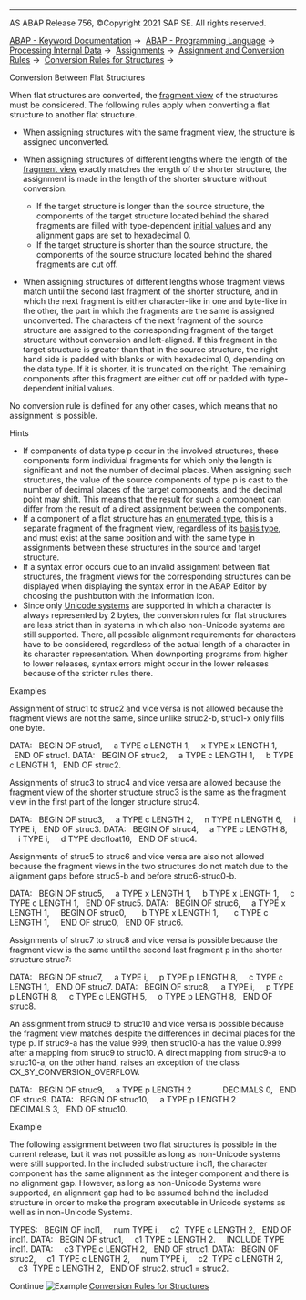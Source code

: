   

* * *

AS ABAP Release 756, ©Copyright 2021 SAP SE. All rights reserved.

[ABAP - Keyword Documentation](javascript:call_link\('abenabap.htm'\)) →  [ABAP - Programming Language](javascript:call_link\('abenabap_reference.htm'\)) →  [Processing Internal Data](javascript:call_link\('abenabap_data_working.htm'\)) →  [Assignments](javascript:call_link\('abenvalue_assignments.htm'\)) →  [Assignment and Conversion Rules](javascript:call_link\('abenconversion_rules.htm'\)) →  [Conversion Rules for Structures](javascript:call_link\('abenconversion_struc.htm'\)) → 

Conversion Between Flat Structures

When flat structures are converted, the [fragment view](javascript:call_link\('abenunicode_fragment_view_glosry.htm'\) "Glossary Entry") of the structures must be considered. The following rules apply when converting a flat structure to another flat structure.

-   When assigning structures with the same fragment view, the structure is assigned unconverted.

-   When assigning structures of different lengths where the length of the [fragment view](javascript:call_link\('abenunicode_fragment_view.htm'\)) exactly matches the length of the shorter structure, the assignment is made in the length of the shorter structure without conversion.
    -   If the target structure is longer than the source structure, the components of the target structure located behind the shared fragments are filled with type-dependent [initial values](javascript:call_link\('abeninitial_value_glosry.htm'\) "Glossary Entry") and any alignment gaps are set to hexadecimal 0.
    -   If the target structure is shorter than the source structure, the components of the source structure located behind the shared fragments are cut off.

-   When assigning structures of different lengths whose fragment views match until the second last fragment of the shorter structure, and in which the next fragment is either character-like in one and byte-like in the other, the part in which the fragments are the same is assigned unconverted. The characters of the next fragment of the source structure are assigned to the corresponding fragment of the target structure without conversion and left-aligned. If this fragment in the target structure is greater than that in the source structure, the right hand side is padded with blanks or with hexadecimal 0, depending on the data type. If it is shorter, it is truncated on the right. The remaining components after this fragment are either cut off or padded with type-dependent initial values.

No conversion rule is defined for any other cases, which means that no assignment is possible.

Hints

-   If components of data type p occur in the involved structures, these components form individual fragments for which only the length is significant and not the number of decimal places. When assigning such structures, the value of the source components of type p is cast to the number of decimal places of the target components, and the decimal point may shift. This means that the result for such a component can differ from the result of a direct assignment between the components.
-   If a component of a flat structure has an [enumerated type](javascript:call_link\('abenenumerated_type_glosry.htm'\) "Glossary Entry"), this is a separate fragment of the fragment view, regardless of its [basis type](javascript:call_link\('abenbase_type_glosry.htm'\) "Glossary Entry"), and must exist at the same position and with the same type in assignments between these structures in the source and target structure.
-   If a syntax error occurs due to an invalid assignment between flat structures, the fragment views for the corresponding structures can be displayed when displaying the syntax error in the ABAP Editor by choosing the pushbutton with the information icon.
-   Since only [Unicode systems](javascript:call_link\('abenunicode_system_glosry.htm'\) "Glossary Entry") are supported in which a character is always represented by 2 bytes, the conversion rules for flat structures are less strict than in systems in which also non-Unicode systems are still supported. There, all possible alignment requirements for characters have to be considered, regardless of the actual length of a character in its character representation. When downporting programs from higher to lower releases, syntax errors might occur in the lower releases because of the stricter rules there.

Examples

Assignment of struc1 to struc2 and vice versa is not allowed because the fragment views are not the same, since unlike struc2-b, struc1-x only fills one byte.

DATA:
  BEGIN OF struc1,
    a TYPE c LENGTH 1,
    x TYPE x LENGTH 1,
  END OF struc1.
DATA:
  BEGIN OF struc2,
    a TYPE c LENGTH 1,
    b TYPE c LENGTH 1,
  END OF struc2.

Assignments of struc3 to struc4 and vice versa are allowed because the fragment view of the shorter structure struc3 is the same as the fragment view in the first part of the longer structure struc4.

DATA:
  BEGIN OF struc3,
    a TYPE c LENGTH 2,
    n TYPE n LENGTH 6,
    i TYPE i,
  END OF struc3.
DATA:
  BEGIN OF struc4,
    a TYPE c LENGTH 8,
    i TYPE i,
    d TYPE decfloat16,
  END OF struc4.

Assignments of struc5 to struc6 and vice versa are also not allowed because the fragment views in the two structures do not match due to the alignment gaps before struc5-b and before struc6-struc0-b.

DATA:
  BEGIN OF struc5,
    a TYPE x LENGTH 1,
    b TYPE x LENGTH 1,
    c TYPE c LENGTH 1,
  END OF struc5.
DATA:
  BEGIN OF struc6,
    a TYPE x LENGTH 1,
    BEGIN OF struc0,
      b TYPE x LENGTH 1,
      c TYPE c LENGTH 1,
    END OF struc0,
  END OF struc6.

Assignments of struc7 to struc8 and vice versa is possible because the fragment view is the same until the second last fragment p in the shorter structure struc7:

DATA:
  BEGIN OF struc7,
    a TYPE i,
    p TYPE p LENGTH 8,
    c TYPE c LENGTH 1,
  END OF struc7.
DATA:
  BEGIN OF struc8,
    a TYPE i,
    p TYPE p LENGTH 8,
    c TYPE c LENGTH 5,
    o TYPE p LENGTH 8,
  END OF struc8.

An assignment from struc9 to struc10 and vice versa is possible because the fragment view matches despite the differences in decimal places for the type p. If struc9-a has the value 999, then struc10-a has the value 0.999 after a mapping from struc9 to struc10. A direct mapping from struc9-a to struc10-a, on the other hand, raises an exception of the class CX\_SY\_CONVERSION\_OVERFLOW.

DATA:
  BEGIN OF struc9,
    a TYPE p LENGTH 2
             DECIMALS 0,
  END OF struc9.
DATA:
  BEGIN OF struc10,
    a TYPE p LENGTH 2
             DECIMALS 3,
  END OF struc10.

Example

The following assignment between two flat structures is possible in the current release, but it was not possible as long as non-Unicode systems were still supported. In the included substructure incl1, the character component has the same alignment as the integer component and there is no alignment gap. However, as long as non-Unicode Systems were supported, an alignment gap had to be assumed behind the included structure in order to make the program executable in Unicode systems as well as in non-Unicode Systems.

TYPES:
  BEGIN OF incl1,
    num TYPE i,
    c2  TYPE c LENGTH 2,
  END OF incl1.
DATA:
  BEGIN OF struc1,
    c1 TYPE c LENGTH 2.
    INCLUDE TYPE incl1.
DATA:
    c3 TYPE c LENGTH 2,
  END OF struc1.
DATA:
  BEGIN OF struc2,
    c1  TYPE c LENGTH 2,
    num TYPE i,
    c2  TYPE c LENGTH 2,
    c3  TYPE c LENGTH 2,
  END OF struc2.
struc1 = struc2.

Continue
![Example](exa.gif "Example") [Conversion Rules for Structures](javascript:call_link\('abendata_conv_str_abexa.htm'\))